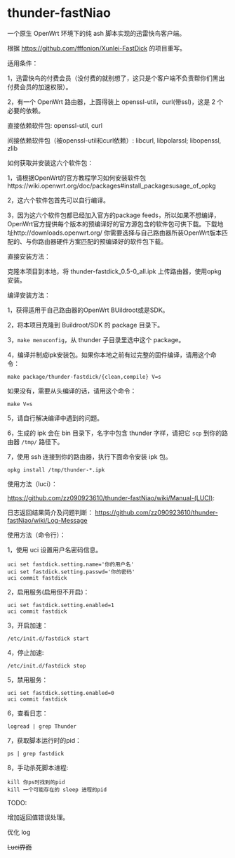 # thunder-fastNiao
一个原生 OpenWrt 环境下的纯 ash 脚本实现的迅雷快鸟客户端。

根据 https://github.com/fffonion/Xunlei-FastDick 的项目重写。

适用条件：

1，迅雷快鸟的付费会员（没付费的就别想了，这只是个客户端不负责帮你们黑出付费会员的加速权限）。

2，有一个 OpenWrt 路由器，上面得装上 openssl-util，curl(带ssl)，这是 2 个必要的依赖。

直接依赖软件包: openssl-util, curl

间接依赖软件包（被openssl-util和curl依赖）: libcurl, libpolarssl; libopenssl, zlib

如何获取并安装这六个软件包：

1，请根据OpenWrt的官方教程学习如何安装软件包https://wiki.openwrt.org/doc/packages#install_packagesusage_of_opkg

2，这六个软件包首先可以自行编译。

3，因为这六个软件包都已经加入官方的package feeds，所以如果不想编译，OpenWrt官方提供每个版本的预编译好的官方源包含的软件包可供下载。下载地址http://downloads.openwrt.org/ 你需要选择与自己路由器所装OpenWrt版本匹配的、与你路由器硬件方案匹配的预编译好的软件包下载。


直接安装方法：

克隆本项目到本地，将 thunder-fastdick_0.5-0_all.ipk 上传路由器，使用opkg 安装。

编译安装方法：

1，获得适用于自己路由器的OpenWrt BUildroot或是SDK。

2，将本项目克隆到 Buildroot/SDK 的 package 目录下。

3，`make menuconfig`，从 thunder 子目录里选中这个 package。

4，编译并制成ipk安装包。如果你本地之前有过完整的固件编译，请用这个命令：

    make package/thunder-fastdick/{clean,compile} V=s
    
如果没有，需要从头编译的话，请用这个命令：

    make V=s
   
5，请自行解决编译中遇到的问题。

6，生成的 ipk 会在 bin 目录下，名字中包含 thunder 字样，请把它 `scp` 到你的路由器 `/tmp/` 路径下。

7，使用 ssh 连接到你的路由器，执行下面命令安装 ipk 包。

    opkg install /tmp/thunder-*.ipk
    
使用方法（luci）：

https://github.com/zz090923610/thunder-fastNiao/wiki/Manual-(LUCI):

日志返回结果简介及问题判断： https://github.com/zz090923610/thunder-fastNiao/wiki/Log-Message

使用方法（命令行）：


1，使用 uci 设置用户名密码信息。

    uci set fastdick.setting.name='你的用户名'
    uci set fastdick.setting.passwd='你的密码'
    uci commit fastdick
    
2，启用服务(启用但不开启)：
  
    uci set fastdick.setting.enabled=1
    uci commit fastdick

3，开启加速：

    /etc/init.d/fastdick start
  
4，停止加速:
  
    /etc/init.d/fastdick stop

5，禁用服务：
  
    uci set fastdick.setting.enabled=0
    uci commit fastdick
  
6，查看日志：
 
    logread | grep Thunder
  
7，获取脚本运行时的pid：

    ps | grep fastdick

8，手动杀死脚本进程:

    kill 你ps时找到的pid
    kill 一个可能存在的 sleep 进程的pid


TODO:

增加返回值错误处理。

优化 log

<del>Luci界面<del>


